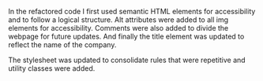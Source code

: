 In the refactored code I first used semantic HTML elements for accessibility and to follow a logical structure. Alt attributes were added to all img elements for accessibility. Comments were also added to divide the webpage for future updates. And finally the title element was updated to reflect the name of the company. 


The stylesheet was updated to consolidate rules that were repetitive and utility classes were added.